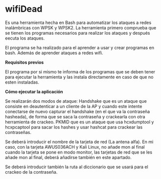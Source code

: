 
wifiDead
======
Es una herramienta hecha en Bash para automatizar los ataques a redes inalámbricas con WPSK y WPSK2. La herramienta primero comprueba que se tienen los programas necesarios para realizar los ataques y después eecuta los ataques.

El programa se ha realizado para el aprender a usar y crear programas en bash. Además de aprender ataques a redes wifi.

**Requisitos previos**

El programa por si mismo te informa de los programas que se deben tener para ejecutar la herramienta y las instala directamente en caso de que no esten instaladas.

**Cómo ejecutar la aplicación**

Se realizarán dos modos de ataque: Handshake que es un ataque que consiste en deautenticar a un cliente de la AP y cuando este intente conectarse de nuevo capturar el handshake (en el que va la contraseña hasheada), de forma que se saca la contraseña y crackearla con otra herramienta de crackeo. PKMID que es un ataque que usa hcxdumptool y hcxpcaptool para sacar los hashes y usar hashcat para crackear las contraseñas.

Se deberá introducir el nombre de la tarjeta de red (La antena alfa). En mi caso, con la tarjeta AWUS036ACH y Kali Linux, no añade mon al final cuando la tarjeta se pone en modo monitor, las tarjetas de red que se les añade mon al final, deberá añadirse también en este apartado.

Se deberá introducir también la ruta al diccionario que se usará para el crackeo de la contraseña.
